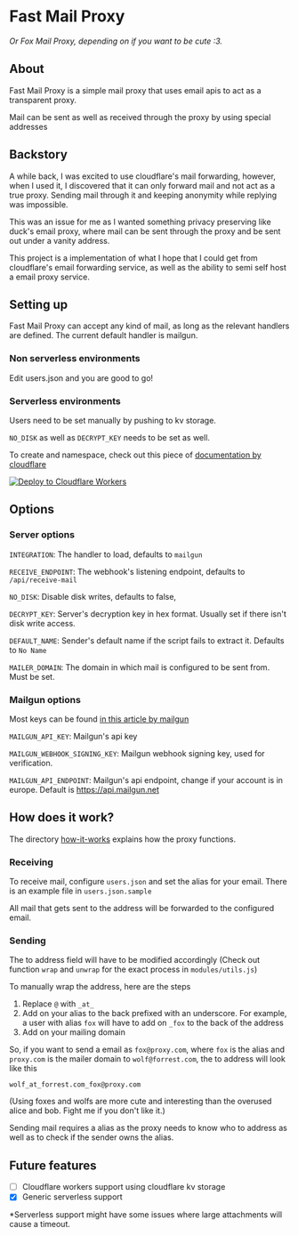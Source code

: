 # Fast Mail Proxy

_Or Fox Mail Proxy, depending on if you want to be cute :3._

## About

Fast Mail Proxy is a simple mail proxy that uses email apis to act as a
transparent proxy.

Mail can be sent as well as received through the proxy by using special
addresses

## Backstory

A while back, I was excited to use cloudflare's mail forwarding, however, when I
used it, I discovered that it can only forward mail and not act as a true proxy.
Sending mail through it and keeping anonymity while replying was impossible.

This was an issue for me as I wanted something privacy preserving like duck's
email proxy, where mail can be sent through the proxy and be sent out under a
vanity address.

This project is a implementation of what I hope that I could get from
cloudflare's email forwarding service, as well as the ability to semi self host
a email proxy service.

## Setting up

Fast Mail Proxy can accept any kind of mail, as long as the relevant handlers
are defined. The current default handler is mailgun.

### Non serverless environments

Edit users.json and you are good to go!

### Serverless environments

Users need to be set manually by pushing to kv storage.

`NO_DISK` as well as `DECRYPT_KEY` needs to be set as well.

To create and namespace, check out this piece of
[documentation by cloudflare](https://developers.cloudflare.com/kv/get-started/#2-create-a-kv-namespace)

[![Deploy to Cloudflare Workers](https://deploy.workers.cloudflare.com/button)](https://deploy.workers.cloudflare.com/?url=https://github.com/Sh4yy/cloudflare-email)

## Options

### Server options

`INTEGRATION`: The handler to load, defaults to `mailgun`

`RECEIVE_ENDPOINT`: The webhook's listening endpoint, defaults to
`/api/receive-mail`

`NO_DISK`: Disable disk writes, defaults to false,

`DECRYPT_KEY`: Server's decryption key in hex format. Usually set if there isn't
disk write access.

`DEFAULT_NAME`: Sender's default name if the script fails to extract it.
Defaults to `No Name`

`MAILER_DOMAIN`: The domain in which mail is configured to be sent from. Must be
set.

### Mailgun options

Most keys can be found
[in this article by mailgun]("https://help.mailgun.com/hc/en-us/articles/203380100-Where-can-I-find-my-API-keys-and-SMTP-credentials")

`MAILGUN_API_KEY`: Mailgun's api key

`MAILGUN_WEBHOOK_SIGNING_KEY`: Mailgun webhook signing key, used for
verification.

`MAILGUN_API_ENDPOINT`: Mailgun's api endpoint, change if your account is in
europe. Default is https://api.mailgun.net

## How does it work?

The directory [how-it-works](/how-it-works) explains how the proxy functions.

### Receiving

To receive mail, configure `users.json` and set the alias for your email. There
is an example file in `users.json.sample`

All mail that gets sent to the address will be forwarded to the configured
email.

### Sending

The to address field will have to be modified accordingly (Check out function
`wrap` and `unwrap` for the exact process in `modules/utils.js`)

To manually wrap the address, here are the steps

1. Replace `@` with `_at_`
2. Add on your alias to the back prefixed with an underscore. For example, a
   user with alias `fox` will have to add on `_fox` to the back of the address
3. Add on your mailing domain

So, if you want to send a email as `fox@proxy.com`, where `fox` is the alias and
`proxy.com` is the mailer domain to `wolf@forrest.com`, the to address will look
like this

`wolf_at_forrest.com_fox@proxy.com`

(Using foxes and wolfs are more cute and interesting than the overused alice and
bob. Fight me if you don't like it.)

Sending mail requires a alias as the proxy needs to know who to address as well
as to check if the sender owns the alias.

## Future features

- [ ] Cloudflare workers support using cloudflare kv storage
- [x] Generic serverless support

*Serverless support might have some issues where large attachments will cause a
timeout.
